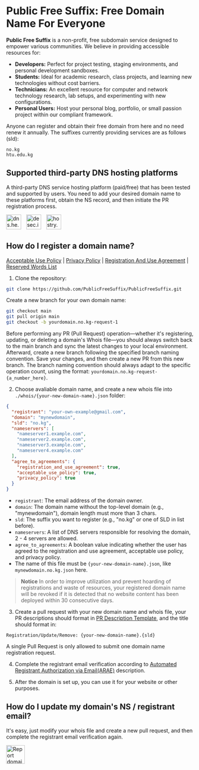 # Public Free Suffix: Free Domain Name For Everyone

**Public Free Suffix** is a non-profit, free subdomain service designed to empower various communities. We believe in providing accessible resources for:

* **Developers:** Perfect for project testing, staging environments, and personal development sandboxes.
* **Students:** Ideal for academic research, class projects, and learning new technologies without cost barriers.
* **Technicians:** An excellent resource for computer and network technology research, lab setups, and experimenting with new configurations.
* **Personal Users:** Host your personal blog, portfolio, or small passion project within our compliant framework.

Anyone can register and obtain their free domain from here and no need renew it annually. The suffixes currently providing services are as follows (sld):
```text
no.kg
htu.edu.kg
```

## Supported third-party DNS hosting platforms
A third-party DNS service hosting platform (paid/free) that has been tested and supported by users. You need to add your desired domain name to these platforms first, obtain the NS record, and then initiate the PR registration process.

[<img alt="dns.he.net" title="dns.he.net" height="40px" style="margin-right:10px" src="https://dns.he.net/include/images/helogo.gif" />](https://dns.he.net/?src=PublicFreeSuffix)
[<img alt="desec.io" title="desec.io" height="40px" style="margin-right:10px" src="https://desec.io/assets/logo-CP29ePBl.svg" />](https://desec.io/?src=PublicFreeSuffix)
[<img alt="hostry.com" title="hostry.com" height="40px" src="https://hostry.com/img/logo.svg?v=1.00r3266" />](https://hostry.com/?src=PublicFreeSuffix)

## How do I register a domain name?

[Acceptable Use Policy](agreements/acceptable-use-policy.md) | 
[Privacy Policy](agreements/privacy-policy.md) | 
[Registration And Use Agreement](agreements/registration-and-use-agreement-sokg.md) | 
[Reserved Words List](reserved_words.txt)
1. Clone the repository:
```bash
git clone https://github.com/PublicFreeSuffix/PublicFreeSuffix.git
```
Create a new branch for your own domain name:
```bash
git checkout main
git pull origin main
git checkout -b yourdomain.no.kg-request-1
```
Before performing any PR (Pull Request) operation—whether it's registering, updating, or deleting a domain's Whois file—you should always switch back to the main branch and sync the latest changes to your local environment.
Afterward, create a new branch following the specified branch naming convention. Save your changes, and then create a new PR from this new branch.
The branch naming convention should always adapt to the specific operation count, using the format: `yourdomain.no.kg-request-{a_number_here}`.

2. Choose avaliable domain name, and create a new whois file into `./whois/{your-new-domain-name}.json` folder:
```json
{
  "registrant": "your-own-example@gmail.com",
  "domain": "mynewdomain",
  "sld": "no.kg",
  "nameservers": [
    "nameserver1.example.com",
    "nameserver2.example.com",
    "nameserver3.example.com",
    "nameserver4.example.com"
  ],
  "agree_to_agreements": {
    "registration_and_use_agreement": true,
    "acceptable_use_policy": true,
    "privacy_policy": true
  }
}
```
- `registrant`: The email address of the domain owner.
- `domain`: The domain name without the top-level domain (e.g., "mynewdomain"), domain length must more than 3 chars.
- `sld`: The suffix you want to register (e.g., "no.kg" or one of SLD in list before).
- `nameservers`: A list of DNS servers responsible for resolving the domain, 2 - 4 servers are allowed.
- `agree_to_agreements`: A boolean value indicating whether the user has agreed to the registration and use agreement, acceptable use policy, and privacy policy.
- The name of this file must be `{your-new-domain-name}.json`, like `mynewdomain.no.kg.json` here.

> **Notice** In order to improve utilization and prevent hoarding of registrations and waste of resources, your registered domain name will be revoked if it is detected that no website content has been deployed within 30 consecutive days.

3. Create a pull request with your new domain name and whois file, your PR descriptions should format in [PR Description Template](.github/pull_request_template.md), and the title should format in:
```text
Registration/Update/Remove: {your-new-domain-name}.{sld}
```
A single Pull Request is only allowed to submit one domain name registration request.

4. Complete the registrant email verification according to [Automated Registrant Authorization via Email(ARAE)](AUTHORIZATION.md) description.

5. After the domain is set up, you can use it for your website or other purposes.

## How do I update my domain's NS / registrant email?
It's easy, just modify your whois file and create a new pull request, and then complete the registrant email verification again.

[<img title="Report domain abuse" src="https://i.postimg.cc/Xq7VHpLs/rebuse-log.png" height="50px" />](https://forms.gle/cXkxrKbdoeBsKBQdA)